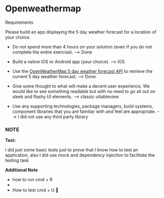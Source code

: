 # Openweathermap
Requirements

Please build an app displaying the 5 day weather forecast for a location of your choice.

* Do not spend more than 4 hours on your solution (even if you do not complete the entire exercise). --> Done

* Build a native iOS or Android app (your choice).  --> iOS 

* Use the [OpenWeatherMap 5 day weather forecast API](http://openweathermap.org/forecast5) to retrieve the current 5 day weather forecast. --> Done

* Give some thought to what will make a decent user experience. We would like to see something readable but with no need to go all out on sleek and flashy UI elements. --> classic uitableview

* Use any supporting technologies, package managers, build systems, component libraries that you are familiar with and feel are appropriate. --> I did not use any third party library

### **NOTE**

**Test:**

I did just some basic tests just to prove that I know how to test an application, also I did use mock and dependency injection to facilitate the testing task

**Additional Note**

* how to run cmd + R
* 
* How to test cmd + U
